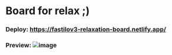 # Board for relax ;)
### Deploy: https://fastilov3-relaxation-board.netlify.app/
### Preview: ![image](https://user-images.githubusercontent.com/50419270/139916143-01a02220-c044-4f83-8d38-98c6f1ca0725.png)

